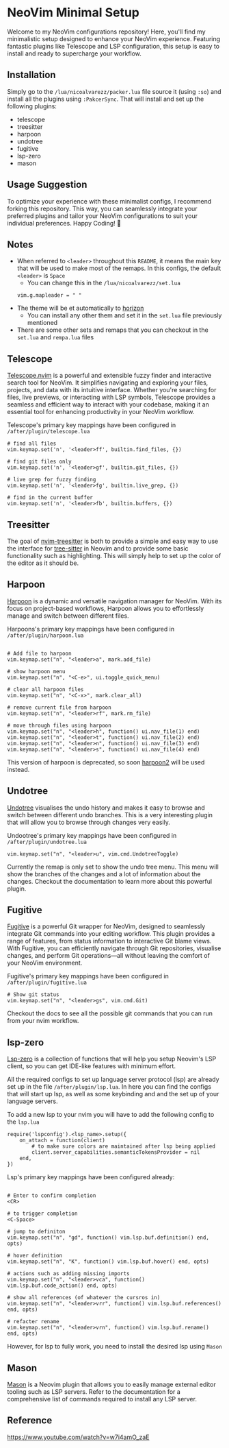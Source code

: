 # NeoVim Minimal Setup

Welcome to my NeoVim configurations repository! Here, you'll find my minimalistic setup designed to enhance your NeoVim experience. Featuring fantastic plugins like Telescope and LSP configuration, this setup is easy to install and ready to supercharge your workflow.

## Installation
Simply go to the `/lua/nicoalvarezz/packer.lua` file source it (using `:so`) and install all the plugins using `:PakcerSync`. That will install and set up the following plugins:

- telescope
- treesitter
- harpoon
- undotree
- fugitive
- lsp-zero
- mason

## Usage Suggestion
To optimize your experience with these minimalist configs, I recommend forking this repository. This way, you can seamlessly integrate your preferred plugins and tailor your NeoVim configurations to suit your individual preferences. Happy Coding! 🚀

## Notes
- When referred to `<leader>` throughout this `README`, it means the main key that will be used to make most of the remaps. In this configs, the default `<leader>` is `Space`
	- You can change this in the `/lua/nicoalvarezz/set.lua`
	```
	vim.g.mapleader = " "
    ```
* The theme will be et automatically to [horizon](https://github.com/LunarVim/horizon.nvim)
	* You can install any other them and set it in the `set.lua` file previously mentioned
* There are some other sets and remaps that you can checkout in the `set.lua` and `rempa.lua` files

## Telescope
[Telescope.nvim](https://github.com/nvim-telescope/telescope.nvim) is a powerful and extensible fuzzy finder and interactive search tool for NeoVim. It simplifies navigating and exploring your files, projects, and data with its intuitive interface. Whether you're searching for files, live previews, or interacting with LSP symbols, Telescope provides a seamless and efficient way to interact with your codebase, making it an essential tool for enhancing productivity in your NeoVim workflow.

Telescope's primary key mappings have been configured in `/after/plugin/telescope.lua`
```
# find all files
vim.keymap.set('n', '<leader>ff', builtin.find_files, {})

# find git files only
vim.keymap.set('n', '<leader>gf', builtin.git_files, {})

# live grep for fuzzy finding
vim.keymap.set('n', '<leader>fg', builtin.live_grep, {})

# find in the current buffer
vim.keymap.set('n', '<leader>fb', builtin.buffers, {})
```

## Treesitter
The goal of [nvim-treesitter](https://github.com/nvim-treesitter/nvim-treesitter) is both to provide a simple and easy way to use the interface for [tree-sitter](https://github.com/tree-sitter/tree-sitter) in Neovim and to provide some basic functionality such as highlighting.
This will simply help to set up the color of the editor as it should be.

## Harpoon
[Harpoon](https://github.com/ThePrimeagen/harpoon/tree/harpoon2) is a dynamic and versatile navigation manager for NeoVim. With its focus on project-based workflows, Harpoon allows you to effortlessly manage and switch between different files.

Harpoons's primary key mappings have been configured in `/after/plugin/harpoon.lua`
```

# Add file to harpoon
vim.keymap.set("n", "<leader>a", mark.add_file)

# show harpoon menu
vim.keymap.set("n", "<C-e>", ui.toggle_quick_menu)

# clear all harpoon files
vim.keymap.set("n", "<C-x>", mark.clear_all)

# remove current file from harpoon
vim.keymap.set("n", "<leader>rf", mark.rm_file)

# move through files using harpoon
vim.keymap.set("n", "<leader>h", function() ui.nav_file(1) end)
vim.keymap.set("n", "<leader>t", function() ui.nav_file(2) end)
vim.keymap.set("n", "<leader>n", function() ui.nav_file(3) end)
vim.keymap.set("n", "<leader>s", function() ui.nav_file(4) end)
```

This version of harpoon is deprecated, so soon [harpoon2](https://github.com/ThePrimeagen/harpoon/tree/harpoon2) will be used instead.

## Undotree
[Undotree](https://github.com/mbbill/undotree) visualises the undo history and makes it easy to browse and switch between different undo branches. This is a very interesting plugin that will allow you to browse through changes very easily. 

Undootree's primary key mappings have been configured in `/after/plugin/undotree.lua`
```
vim.keymap.set("n", "<leader>u", vim.cmd.UndotreeToggle)
```

Currently the remap is only set to show the undo tree menu. This menu will show the branches of the changes and a lot of information about the changes. Checkout the documentation to learn more about this powerful plugin.

## Fugitive
[Fugitive](https://github.com/tpope/vim-fugitive) is a powerful Git wrapper for NeoVim, designed to seamlessly integrate Git commands into your editing workflow. This plugin provides a range of features, from status information to interactive Git blame views. With Fugitive, you can efficiently navigate through Git repositories, visualise changes, and perform Git operations—all without leaving the comfort of your NeoVim environment.

Fugitive's primary key mappings have been configured in `/after/plugin/fugitive.lua`
```
# Show git status
vim.keymap.set("n", "<leader>gs", vim.cmd.Git)
```

Checkout the docs to see all the possible git commands that you can run from your nvim workflow.

## lsp-zero
[Lsp-zero](https://github.com/VonHeikemen/lsp-zero.nvim) is a collection of functions that will help you setup Neovim's LSP client, so you can get IDE-like features with minimum effort.

All the required configs to set up language server protocol (lsp) are already set up in the file `/after/plugin/lsp.lua`. In here you can find the configs that will start up lsp, as well as some keybinding and and the set up of your language servers.

To add a new lsp to your nvim you will have to add the following config to the `lsp.lua`
```
require('lspconfig').<lsp_name>.setup({
	on_attach = function(client)
		# to make sure colors are maintained after lsp being applied
		client.server_capabilities.semanticTokensProvider = nil
	end,
})
```

Lsp's primary key mappings have been configured already:
```

# Enter to confirm completion
<CR>

# to trigger completion
<C-Space>

# jump to definiton
vim.keymap.set("n", "gd", function() vim.lsp.buf.definition() end, opts)

# hover definition
vim.keymap.set("n", "K", function() vim.lsp.buf.hover() end, opts)

# actions such as adding missing imports
vim.keymap.set("n", "<leader>vca", function() vim.lsp.buf.code_action() end, opts)

# show all references (of whatever the cursros in)
vim.keymap.set("n", "<leader>vrr", function() vim.lsp.buf.references() end, opts)

# refacter rename
vim.keymap.set("n", "<leader>vrn", function() vim.lsp.buf.rename() end, opts)
```

However, for lsp to fully work, you need to install the desired lsp using `Mason`

## Mason
[Mason](https://github.com/williamboman/mason.nvim) is a Neovim plugin that allows you to easily manage external editor tooling such as LSP servers.
Refer to the documentation for a comprehensive list of commands required to install any LSP server.

## Reference
https://www.youtube.com/watch?v=w7i4amO_zaE
